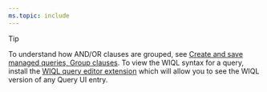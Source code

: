 ```yaml
---
ms.topic: include
---
```


> [!TIP]  
> To understand how AND/OR clauses are grouped, see [Create and save managed queries, Group clauses](../queries/using-queries.md#group-clauses). To view the WIQL syntax for a query, install the [WIQL query editor extension](https://marketplace.visualstudio.com/items?itemName=ottostreifel.wiql-editor) which will allow you to see the WIQL version of any Query UI entry.